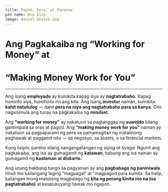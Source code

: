 ```yaml
---
title: Pagod, Pera, at Pananaw
pen name: Boy Isip
image: daniel_abalos.jpg
---
```


# Ang Pagkakaiba ng “Working for Money” at 
# “Making Money Work for You”

---

Ang isang **empleyado** ay kumikita kapag siya ay **nagtatrabaho.** 
Kapag huminto siya, humihinto rin ang kita. Ang isang **investor** 
naman, kumikita **kahit natutulog** — dahil **pera na niya ang 
nagtatrabaho para sa kanya.** Dito nagsisimula ang tunay na 
pagkakaiba ng **mindset.**

Ang **“working for money”** ay nakatuon sa pagtanggap ng **suweldo** 
bilang gantimpala sa oras at pagod. Ang **“making money work 
for you”** naman ay nakatuon sa pagpaparami ng pera sa 
pamamagitan ng matalinong paghawak at paggamit nito — sa negosyo, sa 
assets, o sa financial markets.

Kung iisipin, pareho silang nangangailangan ng *sipag at tiyaga.* 
Ngunit ang pagkakaiba, ang isa ay gumagamit ng **katawan**, 
habang ang isa naman ay gumagamit ng **kaalaman at diskarte.**

Ang unang hakbang tungo sa pagyaman ay ang **pagbabago ng 
paniniwala**. Hindi mo kailangang laging “magpagal” at "magpagod para kumita. 
Sa halip, kailangan mong matutong magpalago ng **kita ng
perang kinita mo na (sa pagtatrabaho)** at kasalukuyang hawak mo ngayon.

